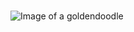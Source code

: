 # 
![Image of a goldendoodle](https://t4.ftcdn.net/jpg/03/35/85/57/240_F_335855786_q4YY6yPVhzUposu1bmL1qlbViAIW8wBp.jpg)

